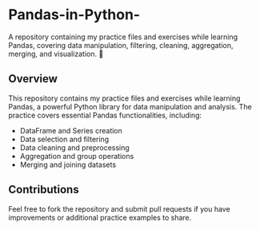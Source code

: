 # Pandas-in-Python-
A repository containing my practice files and exercises while learning Pandas, covering data manipulation, filtering, cleaning, aggregation, merging, and visualization. 🚀

## Overview
This repository contains my practice files and exercises while learning Pandas, a powerful Python library for data manipulation and analysis. The practice covers essential Pandas functionalities, including:

- DataFrame and Series creation
- Data selection and filtering
- Data cleaning and preprocessing
- Aggregation and group operations
- Merging and joining datasets


## Contributions
Feel free to fork the repository and submit pull requests if you have improvements or additional practice examples to share.

